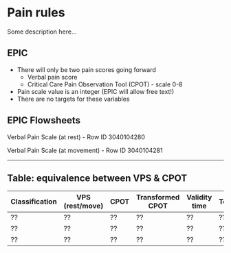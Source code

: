 # Pain rules
Some description here...

## EPIC
- There will only be two pain scores going forward
  - Verbal pain score
  - Critical Care Pain Observation Tool (CPOT) - scale 0-8
- Pain scale value is an integer (EPIC will allow free text!)
- There are no targets for these variables

## EPIC Flowsheets
Verbal Pain Scale (at rest) - Row ID 3040104280

Verbal Pain Scale (at movement) - Row ID 3040104281

---


## Table: equivalence between VPS & CPOT  
| Classification | VPS (rest/move) | CPOT | Transformed CPOT | Validity time | Test |
|-|-|-|-|-|-|
| ?? | ?? | ?? | ?? | ?? | ?? |
| ?? | ?? | ?? | ?? | ?? | ?? |
| ?? | ?? | ?? | ?? | ?? | ?? |
